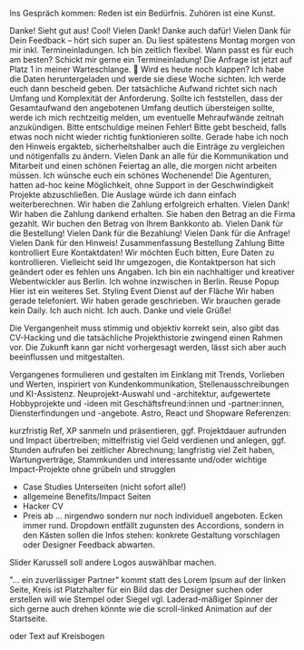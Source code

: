 Ins Gespräch kommen: Reden ist ein Bedürfnis. Zuhören ist eine Kunst.

Danke!
Sieht gut aus!
Cool!
Vielen Dank!
Danke auch dafür!
Vielen Dank für Dein Feedback – hört sich super an.
Du liest spätestens Montag morgen von mir inkl. Termineinladungen.
Ich bin zeitlich flexibel.
Wann passt es für euch am besten?
Schickt mir gerne ein Termineinladung!
Die Anfrage ist jetzt auf Platz 1 in meiner Warteschlange. 🐍
Wird es heute noch klappen?
Ich habe die Daten heruntergeladen und werde sie diese Woche sichten.
Ich werde euch dann bescheid geben.
Der tatsächliche Aufwand richtet sich nach Umfang und Komplexität der Anforderung.
Sollte ich feststellen, dass der Gesamtaufwand den angebotenen Umfang deutlich übersteigen sollte, werde ich mich rechtzeitig melden, um eventuelle Mehraufwände zeitnah anzukündigen.
Bitte entschuldige meinen Fehler!
Bitte gebt bescheid, falls etwas noch nicht wieder richtig funktionieren
sollte.
Gerade habe ich noch den Hinweis ergakteb, sicherheitshalber auch die Einträge zu vergleichen und nötigenfalls zu ändern.
Vielen Dank an alle für die Kommunikation und Mitarbeit und einen schönen Feiertag an alle, die morgen nicht arbeiten müssen.
Ich wünsche euch ein schönes Wochenende!
Die Agenturen, hatten ad-hoc keine Möglichkeit, ohne Support in der Geschwindigkeit Projekte abzuschließen.
Die Auslage würde ich dann einfach weiterberechnen.
Wir haben die Zahlung erfolgreich erhalten. Vielen Dank!
Wir haben die Zahlung dankend erhalten.
Sie haben den Betrag an die Firma gezahlt.
Wir buchen den Betrag von Ihrem Bankkonto ab.
Vielen Dank für die Bestellung!
Vielen Dank für die Bezahlung!
Vielen Dank für die Anfrage!
Vielen Dank für den Hinweis!
Zusammenfassung Bestellung Zahlung
Bitte kontrolliert Eure Kontaktdaten!
Wir möchten Euch bitten, Eure Daten zu kontrollieren.
Vielleicht seid Ihr umgezogen, die Kontaktperson hat sich geändert oder es fehlen uns Angaben.
Ich bin ein nachhaltiger und kreativer Webentwickler aus Berlin.
Ich wohne inzwischen in Berlin.
Reuse Popup
Hier ist ein weiteres Set.
Styling Event Dienst auf der Fläche
Wir haben gerade telefoniert.
Wir haben gerade geschrieben.
Wir brauchen gerade kein Daily.
Ich auch nicht.
Ich auch.
Danke und viele Grüße!

Die Vergangenheit muss stimmig und objektiv korrekt sein, also gibt das CV-Hacking und die tatsächliche Projekthistorie zwingend einen Rahmen vor. Die Zukunft kann gar nicht vorhergesagt werden, lässt sich aber auch beeinflussen und mitgestalten.

Vergangenes formulieren und gestalten im Einklang mit Trends, Vorlieben und Werten, inspiriert von Kundenkommunikation, Stellenausschreibungen und KI-Assistenz. Neuprojekt-Auswahl und -architektur, aufgewertete Hobbyprojekte und -ideen mit Geschäftsfreund:innen und -partner:innen, Diensterfindungen und -angebote. Astro, React und Shopware Referenzen:

kurzfristig Ref, XP sanmeln und präsentieren, ggf. Projektdauer aufrunden und Impact übertreiben;
mittelfristig viel Geld verdienen und anlegen, ggf. Stunden aufrufen bei zeitlicher Abrechnung;
langfristig viel Zeit haben, Wartungverträge, Stammkunden und interessante und/oder wichtige Impact-Projekte ohne grübeln und strugglen

- Case Studies Unterseiten (nicht sofort alle!)
- allgemeine Benefits/Impact Seiten
- Hacker CV
- Preis ab ... nirgendwo sondern nur noch individuell angeboten.
  Ecken immer rund.
  Dropdown entfällt zugunsten des Accordions,
  sondern in den Kästen sollen die Infos stehen:
  konkrete Gestaltung vorschlagen oder Designer Feedback abwarten.

Slider Karussell soll andere Logos auswählbar machen.

"... ein zuverlässiger Partner" kommt statt des Lorem Ipsum auf der linken Seite, Kreis ist Platzhalter für ein Bild das der Designer suchen oder erstellen will wie Stempel oder Siegel vgl. Laderad-mäßiger Spinner der sich gerne auch drehen könnte wie die scroll-linked Animation auf der Startseite.

oder Text auf Kreisbogen
